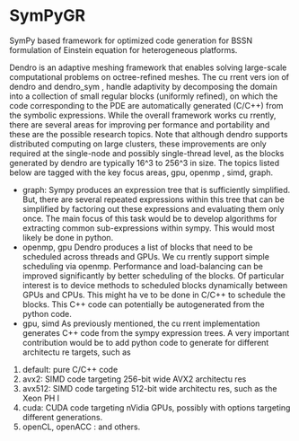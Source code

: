 # SymPyGR 
SymPy based framework for optimized code generation for BSSN formulation of Einstein equation for heterogeneous platforms. 

Dendro is an adaptive meshing framework that enables solving large-scale
computational problems on octree-refined meshes. The cu rrent vers ion of dendro and
dendro_sym , handle adaptivity by decomposing the domain into a collection of small
regular blocks (uniformly refined), on which the code corresponding to the PDE are
automatically generated (C/C++) from the symbolic expressions. While the overall
framework works cu rrently, there are several areas for improving per formance and
portability and these are the possible research topics. Note that although dendro
supports distributed computing on large clusters, these improvements are only
required at the single-node and possibly single-thread level, as the blocks generated by
dendro are typically 16^3 to 256^3 in size. The topics listed below are tagged with the key
focus areas, gpu, openmp , simd, graph. 

* graph: Sympy produces an expression tree that is sufficiently simplified. But,
there are several repeated expressions within this tree that can be simplified by
factoring out these expressions and evaluating them only once. The main focus of
this task would be to develop algorithms for extracting common sub-expressions
within sympy. This would most likely be done in python.
* openmp, gpu Dendro produces a list of blocks that need to be scheduled across
threads and GPUs. We cu rrently support simple scheduling via openmp.
Performance and load-balancing can be improved significantly by better
scheduling of the blocks. Of particular interest is to device methods to scheduled
blocks dynamically between GPUs and CPUs. This might ha ve to be done in C/C++
to schedule the blocks. This C++ code can potentially be autogenerated from the
python code.
* gpu, simd As previously mentioned, the cu rrent implementation generates C++
code from the sympy expression trees. A very important contribution would be to
add python code to generate for different architectu re targets, such as
1. default: pure C/C++ code
2. avx2: SIMD code targeting 256-bit wide AVX2 architectu res
3. avx512: SIMD code targeting 512-bit wide architectu res, such as the Xeon PH I
4. cuda: CUDA code targeting nVidia GPUs, possibly with options targeting
different generations.
5. openCL, openACC : and others.
